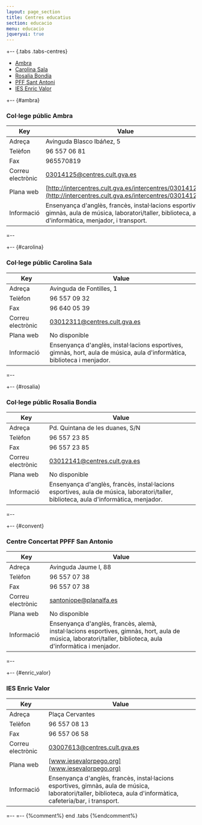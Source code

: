 ```yaml
---
layout: page_section
title: Centres educatius
section: educacio
menu: educacio
jqueryui: true
---
```

+-- {.tabs .tabs-centres}

* [Ambra](#ambra)
* [Carolina Sala](#carolina)
* [Rosalia Bondia](#rosalia)
* [PFF Sant Antoni](#convent)
* [IES Enric Valor](#enric_valor)

+-- {#ambra}
### Col·lege públic Ambra   

Key                 |   Value
--------------------|---------
Adreça              | Avinguda Blasco Ibáñez, 5
Telèfon             | 96 557 06 81
Fax                 | 965570819
Correu electrònic   | [03014125@centres.cult.gva.es](mailto:03014125@centres.cult.gva.es)
Plana web           | [http://intercentres.cult.gva.es/intercentres/03014125/](http://intercentres.cult.gva.es/intercentres/03014125/)
Informació          | Ensenyança d'anglès, francès, instal·lacions esportives, gimnàs, aula de música, laboratori/taller, biblioteca, aula d'informàtica, menjador, i transport.
=--

+-- {#carolina}
### Col·lege públic Carolina Sala   
Key                 |   Value
--------------------|---------
Adreça              | Avinguda de Fontilles, 1
Telèfon             | 96 557 09 32
Fax                 | 96 640 05 39
Correu electrònic   | [03012311@centres.cult.gva.es](mailto:03012311@centres.cult.gva.es)
Plana web           | No disponible
Informació          | Ensenyança d'anglès, instal·lacions esportives, gimnàs, hort, aula de música, aula d'informàtica, biblioteca i menjador.
=--

+-- {#rosalia}
### Col·lege públic Rosalia Bondia   
Key                 |   Value
--------------------|---------
Adreça              | Pd. Quintana de les duanes, S/N
Telèfon             | 96 557 23 85
Fax                 | 96 557 23 85
Correu electrònic   | [03012141@centres.cult.gva.es](mailto:03012141@centres.cult.gva.es)
Plana web           | No disponible
Informació          | Ensenyança d'anglès, francès, instal·lacions esportives, aula de música, laboratori/taller, biblioteca, aula d'informàtica, menjador.
=--

+-- {#convent}
### Centre Concertat PPFF San Antonio   
Key                 | Value
--------------------|----------------------------------
Adreça              | Avinguda Jaume I, 88
Telèfon             | 96 557 07 38
Fax                 | 96 557 07 38
Correu electrònic   | [santoniope@planalfa.es](mailto:santoniope@planalfa.es)
Plana web           | No disponible
Informació          | Ensenyança d'anglès, francès, alemà, instal·lacions esportives, gimnàs, hort, aula de música, laboratori/taller, biblioteca, aula d'informàtica i menjador.
=--

+-- {#enric_valor}
### IES Enric Valor   
Key                 | Value
--------------------|----------------------------------
Adreça              | Plaça Cervantes
Telèfon             | 96 557 08 13
Fax                 | 96 557 06 58
Correu electrònic   | [03007613@centres.cult.gva.es](mailto:03007613@centres.cult.gva.es)
Plana web           | [www.iesevalorpego.org](www.iesevalorpego.org)
Informació          | Ensenyança d'anglès, francès, instal·lacions esportives, gimnàs, aula de música, laboratori/taller, biblioteca, aula d'informàtica, cafeteria/bar, i transport.
=--
=-- {%comment%} end .tabs {%endcomment%}